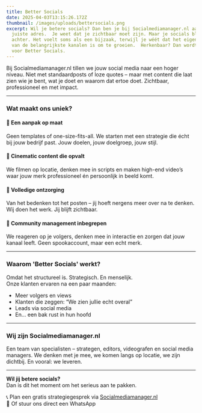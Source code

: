 ```yaml
---
title: Better Socials
date: 2025-04-03T13:15:26.172Z
thumbnail: /images/uploads/bettersocials.png
excerpt: Wil je betere socials? Dan ben je bij Socialmediamanager.nl aan het
  juiste adres.  Je weet dat je zichtbaar moet zijn. Maar je socials blijven
  achter. Het voelt soms als een bijzaak, terwijl je wéét dat het eigenlijk een
  van de belangrijkste kanalen is om te groeien.  Herkenbaar? Dan wordt het tijd
  voor Better Socials.
---
```

Bij Socialmediamanager.nl tillen we jouw social media naar een hoger niveau. Niet met standaardposts of loze quotes – maar met content die laat zien wie je bent, wat je doet en waarom dat ertoe doet. Zichtbaar, professioneel en met impact.

- - -

### Wat maakt ons uniek?

#### 🎯 **Een aanpak op maat**

Geen templates of one-size-fits-all. We starten met een strategie die écht bij jouw bedrijf past. Jouw doelen, jouw doelgroep, jouw stijl.

#### 🎥 **Cinematic content die opvalt**

We filmen op locatie, denken mee in scripts en maken high-end video’s waar jouw merk professioneel én persoonlijk in beeld komt.

#### 📅 **Volledige ontzorging**

Van het bedenken tot het posten – jij hoeft nergens meer over na te denken. Wij doen het werk. Jij blijft zichtbaar.

#### 💬 **Community management inbegrepen**

We reageren op je volgers, denken mee in interactie en zorgen dat jouw kanaal leeft. Geen spookaccount, maar een echt merk.

- - -

### Waarom 'Better Socials' werkt?

Omdat het structureel is. Strategisch. En menselijk.\
Onze klanten ervaren na een paar maanden:

* Meer volgers en views
* Klanten die zeggen: “We zien jullie echt overal”
* Leads via social media
* En… een bak rust in hun hoofd

- - -

### Wij zijn Socialmediamanager.nl

Een team van specialisten – strategen, editors, videografen en social media managers. We denken met je mee, we komen langs op locatie, we zijn dichtbij. En vooral: we leveren.

- - -

**Wil jij betere socials?**\
Dan is dit het moment om het serieus aan te pakken.

📞 Plan een gratis strategiegesprek via [Socialmediamanager.nl](#)\
📱 Of stuur ons direct een WhatsApp